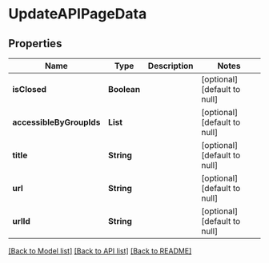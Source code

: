 # UpdateAPIPageData
## Properties

| Name | Type | Description | Notes |
|------------ | ------------- | ------------- | -------------|
| **isClosed** | **Boolean** |  | [optional] [default to null] |
| **accessibleByGroupIds** | **List** |  | [optional] [default to null] |
| **title** | **String** |  | [optional] [default to null] |
| **url** | **String** |  | [optional] [default to null] |
| **urlId** | **String** |  | [optional] [default to null] |

[[Back to Model list]](../README.md#documentation-for-models) [[Back to API list]](../README.md#documentation-for-api-endpoints) [[Back to README]](../README.md)

